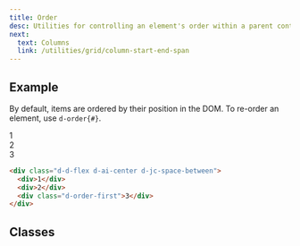 ```yaml
---
title: Order
desc: Utilities for controlling an element's order within a parent container.
next:
  text: Columns
  link: /utilities/grid/column-start-end-span
---
```


## Example
By default, items are ordered by their position in the DOM. To re-order an element, use `d-order{#}`.

<code-well-header class="d-fl-center d-fd-column d-p24 d-bgc-purple-100 d-bgo50 d-w100p d-hmn102" custom>
  <div class="d-d-flex d-ai-center d-jc-space-between d-p8 d-w100p d-hmn102 d-bar8 d-bgc-purple-100">
    <div class="d-fl-center d-m8 d-p16 d-w64 d-h64 d-o50 d-bgc-purple-300 d-bar4 d-fs24 d-fw-bold">1</div>
    <div class="d-fl-center d-m8 d-p16 d-w64 d-h64 d-o50 d-bgc-purple-300 d-bar4 d-fs24 d-fw-bold">2</div>
    <div class="d-fl-center d-m8 d-p16 d-w64 d-h64 d-order-first d-bgc-purple-300 d-bar4 d-fs24 d-fw-bold">3</div>
  </div>
</code-well-header>

```html
<div class="d-d-flex d-ai-center d-jc-space-between">
  <div>1</div>
  <div>2</div>
  <div class="d-order-first">3</div>
</div>
```

## Classes
<utility-class-table>
  <template #content>
    <tbody>
      <tr v-for="i in [1, 2, 3, 4, 5, 6, 7, 8, 9, 10, 11, 12, '-first', '-last']">
        <th scope="row" class="d-ff-mono d-fc-purple d-fw-normal d-fs12">.d-order{{ i }}</th>
        <td class="d-ff-mono d-fc-orange d-fs12">
          order:
          <span v-if="i === '-first'">-9999</span>
          <span v-else-if="i === '-last'">9999</span>
          <span v-else>{{ i }}</span>
          !important;
        </td>
      </tr>
    </tbody>
  </template>
</utility-class-table>
